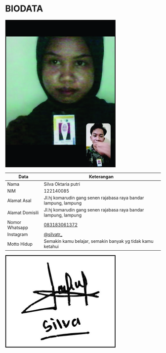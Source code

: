# BIODATA

![Foto](085_foto.jpg)

| Data            | Keterangan |
| --------------- | ------------- |
| Nama            | Silva Oktaria putri |
| NIM             | 122140085 |
| Alamat Asal     | Jl.hj komarudin gang senen rajabasa raya bandar lampung, lampung |
| Alamat Domisili | Jl.hj komarudin gang senen rajabasa raya bandar lampung, lampung |
| Nomor Whatsapp  | [083183061372](https://wa.me/+6283183061372) |
| Instagram       | [@silvatr_](https://instagram.com/silvatr_) |
| Motto Hidup     | Semakin kamu belajar, semakin banyak yg tidak kamu ketahui |

![TTD](085_ttd.jpg)
